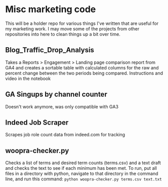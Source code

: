 # Misc marketing code

This will be a holder repo for various things I've written that are useful for my marketing work. I may move some of the projects from other repositories into here to clean things up a bit over time. 

## Blog_Traffic_Drop_Analysis

Takes a Reports > Engagement > Landing page comparison report from GA4 and creates a sortable table with calculated columns for the raw and percent change between the two periods being compared. Instructions and video in the notebook

## GA Singups by channel counter

Doesn't work anymore, was only compatible with GA3

## Indeed Job Scraper

Scrapes job role count data from indeed.com for tracking

## woopra-checker.py

Checks a list of terms and desired term counts (terms.csv) and a text draft and checks the text to see if each minimum has been met. To run, put all files in a directory with python, navigate to that directory in the command line, and run this command: `python woopra-checker.py terms.csv text.txt`
